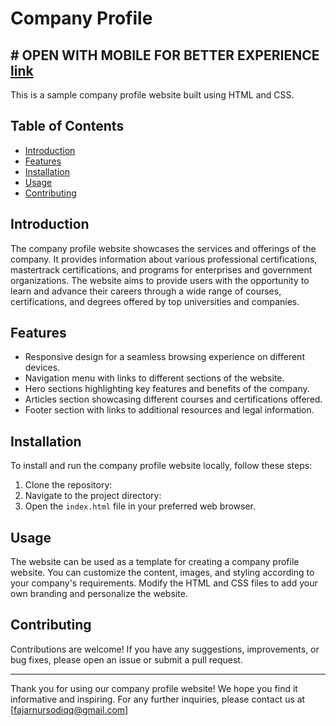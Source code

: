 # Company Profile

## # OPEN WITH MOBILE FOR BETTER EXPERIENCE <a href="http://fajarlab.site/">link</a>

This is a sample company profile website built using HTML and CSS.

## Table of Contents

- [Introduction](#introduction)
- [Features](#features)
- [Installation](#installation)
- [Usage](#usage)
- [Contributing](#contributing)

## Introduction

The company profile website showcases the services and offerings of the company. It provides information about various professional certifications, mastertrack certifications, and programs for enterprises and government organizations. The website aims to provide users with the opportunity to learn and advance their careers through a wide range of courses, certifications, and degrees offered by top universities and companies.

## Features

- Responsive design for a seamless browsing experience on different devices.
- Navigation menu with links to different sections of the website.
- Hero sections highlighting key features and benefits of the company.
- Articles section showcasing different courses and certifications offered.
- Footer section with links to additional resources and legal information.

## Installation

To install and run the company profile website locally, follow these steps:

1. Clone the repository:
2. Navigate to the project directory:
3. Open the `index.html` file in your preferred web browser.

## Usage

The website can be used as a template for creating a company profile website. You can customize the content, images, and styling according to your company's requirements. Modify the HTML and CSS files to add your own branding and personalize the website.

## Contributing

Contributions are welcome! If you have any suggestions, improvements, or bug fixes, please open an issue or submit a pull request.

---

Thank you for using our company profile website! We hope you find it informative and inspiring. For any further inquiries, please contact us at [fajarnursodiqq@gmail.com]
